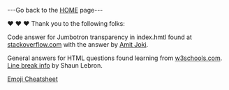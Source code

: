 ---Go back to the [HOME](https://cherylhughey.github.io/hugheys_harbor/) page---


:heart: :heart: :heart:
Thank you to the following folks:  

Code answer for Jumbotron transparency in index.hmtl found at [stackoverflow.com](https://stackoverflow.com/questions/22904102/how-to-change-the-background-color-of-jumbrotron">source) with the answer by [Amit Joki](https://stackoverflow.com/users/3001736/amit-joki).  

General answers for HTML questions found learning from [w3schools.com](https://www.w3schools.com/tags/att_a_target.asp).  
[Line break info](https://gist.github.com/shaunlebron/746476e6e7a4d698b373) by Shaun Lebron. 

[Emoji Cheatsheet](https://www.webfx.com/tools/emoji-cheat-sheet/)


